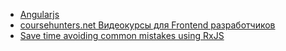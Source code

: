 * [Angularjs](https://github.com/Alexzaplitniy/1TeamLibrary/tree/master/angularjs)
* [coursehunters.net Видеокурсы для Frontend разработчиков](https://coursehunters.net/frontend)
* [Save time avoiding common mistakes using RxJS](https://egghead.io/lessons/rxjs-convert-rxjs-subjects-to-observables)
